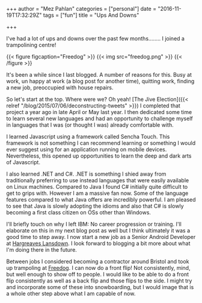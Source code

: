+++
author = "Mez Pahlan"
categories = ["personal"]
date = "2016-11-19T17:32:29Z"
tags = ["fun"]
title = "Ups And Downs"

+++

I've had a lot of ups and downs over the past few months........ I joined a trampolining centre!

{{< figure figcaption="Freedog" >}}
    {{< img src="freedog.png" >}}
{{< /figure >}}

<!--more-->

It's been a while since I last blogged. A number of reasons for this. Busy at work, un happy at work (a blog post for
another time), quitting work, finding a new job, preoccupied with house repairs.

So let's start at the top.  Where were we? Oh yeah! [The Jive Election]({{< relref
"/blog/2015/07/06/deconstructing-tweets" >}}) I completed that project a year ago in late April or May last year. I then
dedicated some time to learn several new languages and had an opportunity to challenge myself in languages that I was
(or thought I was) already comfortable with.

I learned Javascript using a framework called Sencha Touch. This framework is not something I can recommend learning or
something I would ever suggest using for an application running on mobile devices. Nevertheless, this opened up
opportunities to learn the deep and dark arts of Javascript.

I also learned .NET and C#. .NET is something I shied away from traditionally preferring to use instead languages that
were easily available on Linux machines. Compared to Java I found C# initially quite difficult to get to grips with.
However I am a massive fan now. Some of the language features compared to what Java offers are incredibly powerful. I am
pleased to see that Java is slowly adopting the idioms and also that C# is slowly becoming a first class citizen on OSs
other than Windows.

I'll briefly touch on why I left IBM: No career progression or training. I'll elaborate on this in my next blog post as
well but I think ultimately it was a good time to step away. I now start a new job as a Senior Android Developer at
[Hargreaves Lansdown](http://www.hl.co.uk/). I look forward to blogging a bit more about what I'm doing there in the
future.

Between jobs I considered becoming a contractor around Bristol and took up trampoling at
[Freedog](http://freedog.com/bristol/). I can now do a front flip! Not consistently, mind, but well enough to show off
to people. I would like to be able to do a front flip consistently as well as a back flip and those flips to the side. I
might try and incorporate some of these into snowboarding, but I would image that is a whole other step above what I am
capable of now.
